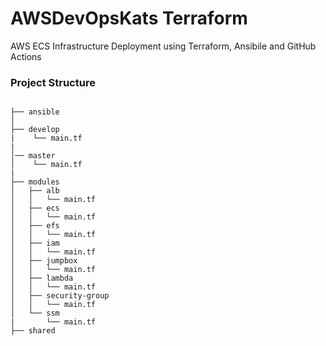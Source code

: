 # AWSDevOpsKats Terraform

AWS ECS Infrastructure Deployment using Terraform, Ansibile and GitHub Actions

### Project Structure

```

├── ansible
│
├── develop
|    └── main.tf
|
│── master
│    └── main.tf
|
├── modules
│   ├── alb
│   │   └── main.tf
│   ├── ecs
│   │   └── main.tf
│   ├── efs
│   │   └── main.tf
│   ├── iam
│   │   └── main.tf
│   ├── jumpbox
│   │   └── main.tf
│   ├── lambda
│   │   └── main.tf
│   ├── security-group
│   │   └── main.tf
│   └── ssm
|       └── main.tf
├── shared

```

